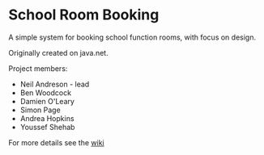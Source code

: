 # School Room Booking

A simple system for booking school function rooms, with focus on design.

Originally created on java.net.

Project members:
* Neil Andreson - lead
* Ben Woodcock
* Damien O'Leary
* Simon Page
* Andrea Hopkins
* Youssef Shehab

For more details see the [wiki](/../../wiki)
